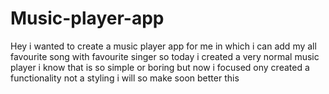 # Music-player-app


 Hey  i wanted to create a music player app for me in which i can add my all favourite song with favourite singer so 
 today i created a very normal music player i know that is so simple or boring but now i focused ony created a functionality not a 
 styling  i will so make soon better this 







